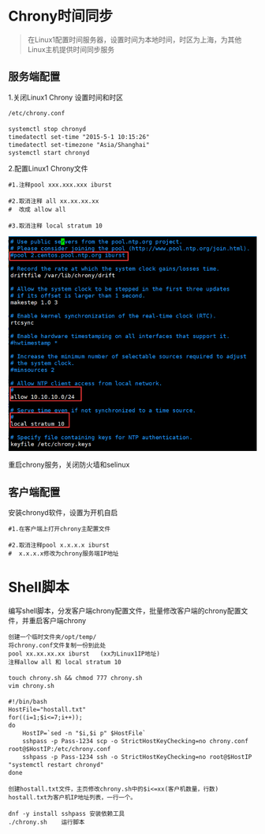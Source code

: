 # Chrony时间同步

> 在Linux1配置时间服务器，设置时间为本地时间，时区为上海，为其他Linux主机提供时间同步服务



## 服务端配置

1.关闭Linux1 Chrony 设置时间和时区

```shell
/etc/chrony.conf

systemctl stop chronyd
timedatectl set-time "2015-5-1 10:15:26"
timedatectl set-timezone "Asia/Shanghai"
systemctl start chronyd
```



2.配置Linux1 Chrony文件

```
#1.注释pool xxx.xxx.xxx iburst

#2.取消注释 all xx.xx.xx.xx
#  改成 allow all

#3.取消注释 local stratum 10
```

![image-20240103113030209](images/Chrony.assets/image-20240103113030209.png)

重启chrony服务，关闭防火墙和selinux



## 客户端配置

安装chronyd软件，设置为开机自启

```
#1.在客户端上打开chrony主配置文件

#2.取消注释pool x.x.x.x iburst 
#  x.x.x.x修改为chrony服务端IP地址
```



# Shell脚本

编写shell脚本，分发客户端chrony配置文件，批量修改客户端的chrony配置文件，并重启客户端chrony

```shell
创建一个临时文件夹/opt/temp/
将chrony.conf文件复制一份到此处
pool xx.xx.xx.xx iburst   (xx为Linux1IP地址)
注释allow all 和 local stratum 10

touch chrony.sh && chmod 777 chrony.sh
vim chrony.sh

#!/bin/bash
HostFile="hostall.txt"
for((i=1;$i<=7;i++));
do
	HostIP=`sed -n "$i,$i p" $HostFile`
	sshpass -p Pass-1234 scp -o StrictHostKeyChecking=no chrony.conf root@$HostIP:/etc/chrony.conf
	sshpass -p Pass-1234 ssh -o StrictHostKeyChecking=no root@$HostIP "systemctl restart chronyd"
done

创建hostall.txt文件，主页修改chrony.sh中的$i<=xx(客户机数量，行数)
hostall.txt为客户机IP地址列表，一行一个。

dnf -y install sshpass 安装依赖工具
./chrony.sh    运行脚本
```
